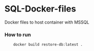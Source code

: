 # SQL-Docker-files
Docker files to host container with MSSQL 

### How to run
```
    docker build restore-db:latest .
```